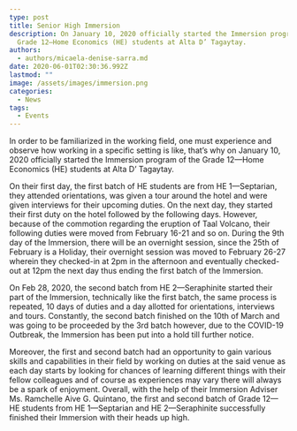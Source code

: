 ```yaml
---
type: post
title: Senior High Immersion
description: On January 10, 2020 officially started the Immersion program of the
  Grade 12—Home Economics (HE) students at Alta D’ Tagaytay.
authors:
  - authors/micaela-denise-sarra.md
date: 2020-06-01T02:30:36.992Z
lastmod: ""
image: /assets/images/immersion.png
categories:
  - News
tags:
  - Events
---
```

In order to be familiarized in the working field, one must experience and observe how working in a specific setting is like, that’s why on January 10, 2020 officially started the Immersion program of the Grade 12—Home Economics (HE) students at Alta D’ Tagaytay.

On their first day, the first batch of HE students are from HE 1—Septarian, they attended orientations, was given a tour around the hotel and were given interviews for their upcoming duties. On the next day, they started their first duty on the hotel followed by the following days. However, because of the commotion regarding the eruption of Taal Volcano, their following duties were moved from February 16-21 and so on. During the 9th day of the Immersion, there will be an overnight session, since the 25th of February is a Holiday, their overnight session was moved to February 26-27 wherein they checked-in at 2pm in the afternoon and eventually checked-out at 12pm the next day thus ending the first batch of the Immersion. 

On Feb 28, 2020, the second batch from HE 2—Seraphinite started their part of the Immersion, technically like the first batch, the same process is repeated, 10 days of duties and a day allotted for orientations, interviews and tours. Constantly, the second batch finished on the 10th of March and was going to be proceeded by the 3rd batch however, due to the COVID-19 Outbreak, the Immersion has been put into a hold till further notice.

Moreover, the first and second batch had an opportunity to gain various skills and capabilities in their field by working on duties at the said venue as each day starts by looking for chances of learning different things with their fellow colleagues and of course as experiences may vary there will always be a spark of enjoyment. Overall, with the help of their Immersion Adviser Ms. Ramchelle Aive G. Quintano, the first and second batch of Grade 12—HE students from HE 1—Septarian and HE 2—Seraphinite successfully finished their Immersion with their heads up high.